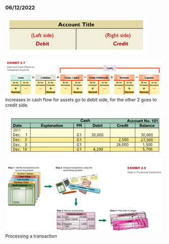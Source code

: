 ### 06/12/2022
![7ad817e40bcce7fb3a9fd9d20ae30fd4.png](../../_resources/7ad817e40bcce7fb3a9fd9d20ae30fd4.png)


![99abc2f0b1caccf3c20510790ad57712.png](../../_resources/99abc2f0b1caccf3c20510790ad57712.png)
Increases in cash flow for assets go to debit side, for the other 2 goes to credit side.

![eb1d6a80485b497f8d4770ad9d2efd94.png](../../_resources/eb1d6a80485b497f8d4770ad9d2efd94.png)

![53e65b7d1dc9755da6c50ebf7c800b25.png](../../_resources/53e65b7d1dc9755da6c50ebf7c800b25.png)
Processing a transaction